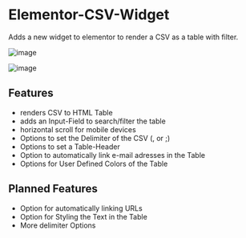 # Elementor-CSV-Widget
Adds a new widget to elementor to render a CSV as a table with filter.

![image](https://github.com/user-attachments/assets/a2667f53-0883-4ff6-a785-25924ff743ed)

![image](https://github.com/user-attachments/assets/d9372069-b118-407e-9274-c1715b0c5949)

## Features
* renders CSV to HTML Table
* adds an Input-Field to search/filter the table
* horizontal scroll for mobile devices
* Options to set the Delimiter of the CSV (, or ;)
* Options to set a Table-Header
* Option to automatically link e-mail adresses in the Table
* Options for User Defined Colors of the Table

## Planned Features
* Option for automatically linking URLs
* Option for Styling the Text in the Table
* More delimiter Options
